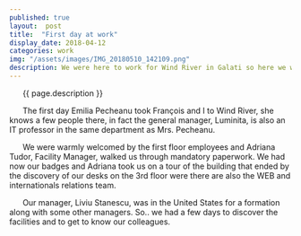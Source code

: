 ```yaml
---
published: true
layout:  post
title:  "First day at work"
display_date: 2018-04-12
categories: work
img: "/assets/images/IMG_20180510_142109.png"
description: We were here to work for Wind River in Galati so here we were starting in the company.
---
```


&nbsp;&nbsp;&nbsp;&nbsp;&nbsp;&nbsp;{{ page.description }}

&nbsp;&nbsp;&nbsp;&nbsp;&nbsp;&nbsp;The first day Emilia Pecheanu took François and I to Wind River, she knows a few people there, in fact the general manager, Luminita, is also an IT professor in the same department as Mrs. Pecheanu.

&nbsp;&nbsp;&nbsp;&nbsp;&nbsp;&nbsp;We were warmly welcomed by the first floor employees and Adriana Tudor, Facility Manager, walked us through mandatory paperwork. We had now our badges and Adriana took us on a tour of the building that ended by the discovery of our desks on the 3rd floor were there are also the WEB and internationals relations team.

&nbsp;&nbsp;&nbsp;&nbsp;&nbsp;&nbsp;Our manager, Liviu Stanescu, was in the United States for a formation along with some other managers. So.. we had a few days to discover the facilities and to get to know our colleagues.
